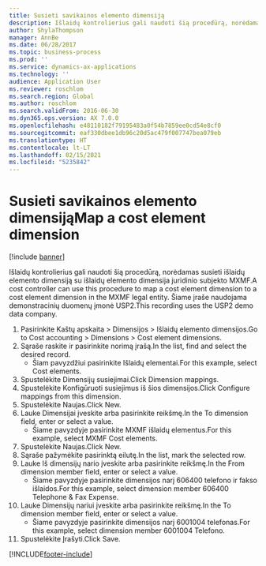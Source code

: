 ```yaml
---
title: Susieti savikainos elemento dimensiją
description: Išlaidų kontrolierius gali naudoti šią procedūrą, norėdamas susieti išlaidų elemento dimensiją su išlaidų elemento dimensija juridinio subjekto MXMF.
author: ShylaThompson
manager: AnnBe
ms.date: 06/28/2017
ms.topic: business-process
ms.prod: ''
ms.service: dynamics-ax-applications
ms.technology: ''
audience: Application User
ms.reviewer: roschlom
ms.search.region: Global
ms.author: roschlom
ms.search.validFrom: 2016-06-30
ms.dyn365.ops.version: AX 7.0.0
ms.openlocfilehash: e48110182f79195483a0f54b7859ee0cd54e8cf0
ms.sourcegitcommit: eaf330dbee1db96c20d5ac479f007747bea079eb
ms.translationtype: HT
ms.contentlocale: lt-LT
ms.lasthandoff: 02/15/2021
ms.locfileid: "5235842"
---
```

# <a name="map-a-cost-element-dimension"></a><span data-ttu-id="bed88-103">Susieti savikainos elemento dimensiją</span><span class="sxs-lookup"><span data-stu-id="bed88-103">Map a cost element dimension</span></span>

[!include [banner](../../includes/banner.md)]

<span data-ttu-id="bed88-104">Išlaidų kontrolierius gali naudoti šią procedūrą, norėdamas susieti išlaidų elemento dimensiją su išlaidų elemento dimensija juridinio subjekto MXMF.</span><span class="sxs-lookup"><span data-stu-id="bed88-104">A cost controller can use this procedure to map a cost element dimension to a cost element dimension in the MXMF legal entity.</span></span> <span data-ttu-id="bed88-105">Šiame įraše naudojama demonstracinių duomenų įmonė USP2.</span><span class="sxs-lookup"><span data-stu-id="bed88-105">This recording uses the USP2 demo data company.</span></span>

1. <span data-ttu-id="bed88-106">Pasirinkite Kaštų apskaita > Dimensijos > Išlaidų elemento dimensijos.</span><span class="sxs-lookup"><span data-stu-id="bed88-106">Go to Cost accounting > Dimensions > Cost element dimensions.</span></span>
2. <span data-ttu-id="bed88-107">Sąraše raskite ir pasirinkite norimą įrašą.</span><span class="sxs-lookup"><span data-stu-id="bed88-107">In the list, find and select the desired record.</span></span>
    * <span data-ttu-id="bed88-108">Šiam pavyzdžiui pasirinkite Išlaidų elementai.</span><span class="sxs-lookup"><span data-stu-id="bed88-108">For this example, select Cost elements.</span></span>  
3. <span data-ttu-id="bed88-109">Spustelėkite Dimensijų susiejimai.</span><span class="sxs-lookup"><span data-stu-id="bed88-109">Click Dimension mappings.</span></span>
4. <span data-ttu-id="bed88-110">Spustelėkite Konfigūruoti susiejimus iš šios dimensijos.</span><span class="sxs-lookup"><span data-stu-id="bed88-110">Click Configure mappings from this dimension.</span></span>
5. <span data-ttu-id="bed88-111">Spustelėkite Naujas.</span><span class="sxs-lookup"><span data-stu-id="bed88-111">Click New.</span></span>
6. <span data-ttu-id="bed88-112">Lauke Dimensijai įveskite arba pasirinkite reikšmę.</span><span class="sxs-lookup"><span data-stu-id="bed88-112">In the To dimension field, enter or select a value.</span></span>
    * <span data-ttu-id="bed88-113">Šiame pavyzdyje pasirinkite MXMF išlaidų elementus.</span><span class="sxs-lookup"><span data-stu-id="bed88-113">For this example, select MXMF Cost elements.</span></span>  
7. <span data-ttu-id="bed88-114">Spustelėkite Naujas.</span><span class="sxs-lookup"><span data-stu-id="bed88-114">Click New.</span></span>
8. <span data-ttu-id="bed88-115">Sąraše pažymėkite pasirinktą eilutę.</span><span class="sxs-lookup"><span data-stu-id="bed88-115">In the list, mark the selected row.</span></span>
9. <span data-ttu-id="bed88-116">Lauke Iš dimensijų nario įveskite arba pasirinkite reikšmę.</span><span class="sxs-lookup"><span data-stu-id="bed88-116">In the From dimension member field, enter or select a value.</span></span>
    * <span data-ttu-id="bed88-117">Šiame pavyzdyje pasirinkite dimensijos narį 606400 telefono ir fakso išlaidos.</span><span class="sxs-lookup"><span data-stu-id="bed88-117">For this example, select dimension member 606400 Telephone & Fax Expense.</span></span>  
10. <span data-ttu-id="bed88-118">Lauke Dimensijų nariui įveskite arba pasirinkite reikšmę.</span><span class="sxs-lookup"><span data-stu-id="bed88-118">In the To dimension member field, enter or select a value.</span></span>
    * <span data-ttu-id="bed88-119">Šiame pavyzdyje pasirinkite dimensijos narį 6001004 telefonas.</span><span class="sxs-lookup"><span data-stu-id="bed88-119">For this example, select dimension member 6001004 Telefono.</span></span>  
11. <span data-ttu-id="bed88-120">Spustelėkite Įrašyti.</span><span class="sxs-lookup"><span data-stu-id="bed88-120">Click Save.</span></span>



[!INCLUDE[footer-include](../../../includes/footer-banner.md)]